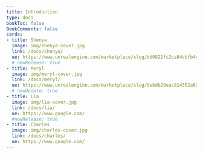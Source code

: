 ```yaml
---
title: Introduction
type: docs
bookToc: false
BookComments: false
cards:
- title: Shenya
  image: img/shenya-cover.jpg
  link: /docs/shenya/
  ue: https://www.unrealengine.com/marketplace/slug/dd0822fc2ca84cbfb4c5eb72bb21d3b2
  # newRelease: true
- title: Meryl
  image: img/meryl-cover.jpg
  link: /docs/meryl/
  ue: https://www.unrealengine.com/marketplace/slug/9ebdb29eac814352a69fd894cecf3b8e
  # newUpdate: true
- title: Lia
  image: img/lia-cover.jpg
  link: /docs/lia/
  ue: https://www.google.com/
  #newRelease: true
- title: Charles
  image: img/charles-cover.jpg
  link: /docs/charles/
  ue: https://www.google.com/
---
```



<!-- <div class="wrap-collabsible">
  <input id="collapsible" class="toggle" type="checkbox">
  <label for="collapsible" class="lbl-toggle">Updates</label>
  <div class="collapsible-content">
    <div class="content-inner">
{{< columns >}}

---

**March 21, 2023**

I am working on rebuilding the characters documentation and creating a male and female elves.

<--- >


{{< /columns >}}
    </div>
  </div>
</div> -->
